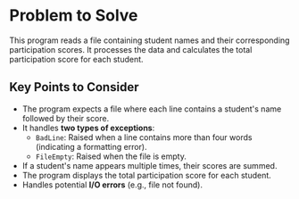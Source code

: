 # Problem to Solve  

This program reads a file containing student names and their corresponding participation scores. It processes the data and calculates the total participation score for each student.  

## **Key Points to Consider**  

- The program expects a file where each line contains a student's name followed by their score.  
- It handles **two types of exceptions**:  
  - `BadLine`: Raised when a line contains more than four words (indicating a formatting error).  
  - `FileEmpty`: Raised when the file is empty.  
- If a student's name appears multiple times, their scores are summed.  
- The program displays the total participation score for each student.  
- Handles potential **I/O errors** (e.g., file not found).  
